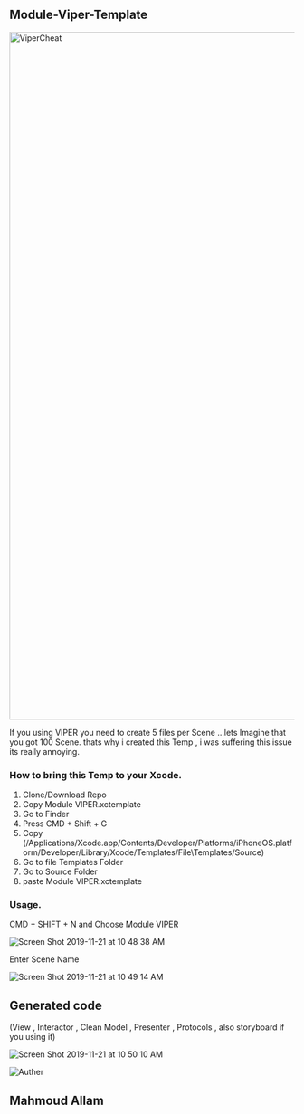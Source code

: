## Module-Viper-Template
<img width="1216" alt="ViperCheat" src="https://user-images.githubusercontent.com/42733811/69320353-b9593a80-0c49-11ea-87ce-934047eb619d.png">

 If you using VIPER you need to create 5 files per Scene ...lets Imagine that you got 100 Scene.
 thats why i created this Temp ,
 i was suffering this issue its really annoying.


### How to bring this Temp to your Xcode.
  1. Clone/Download Repo
  2. Copy Module VIPER.xctemplate
  3. Go to Finder
  4. Press CMD + Shift + G
  5. Copy (/Applications/Xcode.app/Contents/Developer/Platforms/iPhoneOS.platform/Developer/Library/Xcode/Templates/File\Templates/Source)
  6. Go to file Templates Folder
  7. Go to Source Folder
  8. paste Module VIPER.xctemplate
  
  ### Usage.
  CMD + SHIFT + N and Choose Module VIPER
  
  ![Screen Shot 2019-11-21 at 10 48 38 AM](https://user-images.githubusercontent.com/42733811/69322061-d93e2d80-0c4c-11ea-990f-5302696eb520.png)
  
  Enter Scene Name
  
  ![Screen Shot 2019-11-21 at 10 49 14 AM](https://user-images.githubusercontent.com/42733811/69322310-4baf0d80-0c4d-11ea-9f35-452dcd86f74c.png)
  

 ## Generated code
 (View , Interactor , Clean Model , Presenter , Protocols , also storyboard if you using it)
 
![Screen Shot 2019-11-21 at 10 50 10 AM](https://user-images.githubusercontent.com/42733811/69322387-6e412680-0c4d-11ea-94ed-0d44cdc70d25.png)

![Auther](https://user-images.githubusercontent.com/42733811/69323275-186d7e00-0c4f-11ea-977c-e064c12cd574.gif)

 ## Mahmoud Allam
